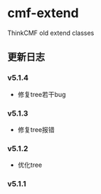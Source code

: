 # cmf-extend
ThinkCMF old extend classes

## 更新日志
### v5.1.4
* 修复tree若干bug

### v5.1.3
* 修复tree报错

### v5.1.2
* 优化tree

### v5.1.1
